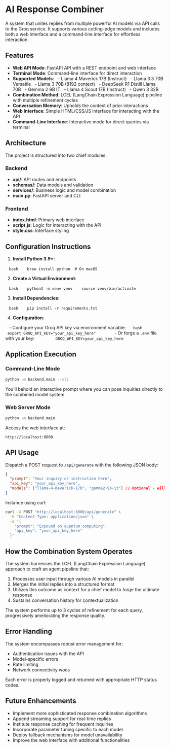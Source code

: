 # AI Response Combiner

A system that unites replies from multiple powerful AI models via API calls to the Groq service. It supports various cutting-edge models and includes both a web interface and a command-line interface for effortless interaction.

## Features

  - **Web API Mode**: FastAPI API with a REST endpoint and web interface
  - **Terminal Mode**: Command-line interface for direct interaction
  - **Supported Models**:
      - Llama 4 Maverick 17B (Instruct)
      - Llama 3.3 70B Versatile
      - Llama 3 70B (8192 context)
      - DeepSeek R1 Distill Llama 70B
      - Gemma 2 9B IT
      - Llama 4 Scout 17B (Instruct)
      - Qwen 3 32B
  - **Combination Method**: LCEL (LangChain Expression Language) pipeline with multiple refinement cycles
  - **Conversation Memory**: Upholds the context of prior interactions
  - **Web Interface**: Simple HTML/CSS/JS interface for interacting with the API
  - **Command-Line Interface**: Interactive mode for direct queries via terminal

## Architecture

The project is structured into two chief modules:

### Backend

  - **api/**: API routes and endpoints
  - **schemas/**: Data models and validation
  - **services/**: Business logic and model combination
  - **main.py**: FastAPI server and CLI

### Frontend

  - **index.html**: Primary web interface
  - **script.js**: Logic for interacting with the API
  - **style.css**: Interface styling

## Configuration Instructions

1.  **Install Python 3.9+**:

   `bash    brew install python  # On macOS    `

2.  **Create a Virtual Environment**:

   `bash    python3 -m venv venv    source venv/bin/activate    `

3.  **Install Dependencies**:

   `bash    pip install -r requirements.txt    `

4.  **Configuration**:

   - Configure your Groq API key via environment variable:
     `bash      export GROQ_API_KEY="your_api_key_here"      `
   - Or forge a `.env` file with your key:
     `       GROQ_API_KEY=your_api_key_here       `

## Application Execution

### Command-Line Mode

```bash
python -m backend.main --cli
```

You'll behold an interactive prompt where you can pose inquiries directly to the combined model system.

### Web Server Mode

```bash
python -m backend.main
```

Access the web interface at:

```
http://localhost:8000
```

## API Usage

Dispatch a POST request to `/api/generate` with the following JSON body:

```json
{
  "prompt": "Your inquiry or instruction here",
  "api_key": "your_api_key_here",
  "models": ["llama-4-maverick-17b", "gemma2-9b-it"] // Optional - will employ default models if not specified
}
```

Instance using curl:

```bash
curl -X POST "http://localhost:8000/api/generate" \
  -H "Content-Type: application/json" \
  -d '{
    "prompt": "Expound on quantum computing",
    "api_key": "your_api_key_here"
  }'
```

## How the Combination System Operates

The system harnesses the LCEL (LangChain Expression Language) approach to craft an agent pipeline that:

1.  Processes user input through various AI models in parallel
2.  Merges the initial replies into a structured format
3.  Utilizes this outcome as context for a chief model to forge the ultimate response
4.  Sustains conversation history for contextualization

The system performs up to 3 cycles of refinement for each query, progressively ameliorating the response quality.

## Error Handling

The system encompasses robust error management for:

  - Authentication issues with the API
  - Model-specific errors
  - Rate limiting
  - Network connectivity woes

Each error is properly logged and returned with appropriate HTTP status codes.

## Future Enhancements

  - Implement more sophisticated response combination algorithms
  - Append streaming support for real-time replies
  - Institute response caching for frequent inquiries
  - Incorporate parameter tuning specific to each model
  - Deploy fallback mechanisms for model unavailability
  - Improve the web interface with additional functionalities

